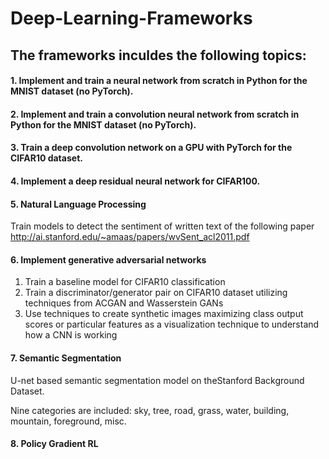 # Deep-Learning-Frameworks


## The frameworks inculdes the following topics:
#### 1. Implement and train a neural network from scratch in Python for the MNIST dataset (no PyTorch).
#### 2. Implement and train a convolution neural network from scratch in Python for the MNIST dataset (no PyTorch).
#### 3. Train a deep convolution network on a GPU with PyTorch for the CIFAR10 dataset.
#### 4. Implement a deep residual neural network for CIFAR100. 
#### 5. Natural Language Processing 
Train models to detect the sentiment of written text of the following paper http://ai.stanford.edu/~amaas/papers/wvSent_acl2011.pdf
#### 6. Implement generative adversarial networks
1) Train a baseline model for CIFAR10 classification
2) Train a discriminator/generator pair on CIFAR10 dataset utilizing techniques from ACGAN and Wasserstein GANs
3) Use techniques to create synthetic images maximizing class output scores or particular features as a visualization technique to understand how a CNN is working

#### 7. Semantic Segmentation

U-net based semantic segmentation model on theStanford Background Dataset.

Nine categories are included: sky, tree, road, grass, water, building, mountain, foreground, misc.

#### 8. Policy Gradient RL
